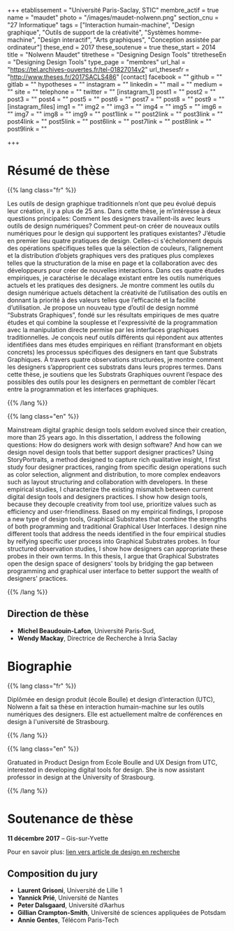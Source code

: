 +++
etablissement = "Université Paris-Saclay, STIC"
membre_actif = true
name = "maudet"
photo = "/images/maudet-nolwenn.png"
section_cnu = "27 Informatique"
tags = ["Interaction humain-machine", "Design graphique", "Outils de support de la créativité", "Systèmes homme-machine", "Design interactif", "Arts graphiques", "Conception assistée par ordinateur"]
these_end = 2017
these_soutenue = true
these_start = 2014
title = "Nolwenn Maudet"
titrethese = "Designing Design Tools"
titretheseEn = "Designing Design Tools"
type_page = "membres"
url_hal = "https://tel.archives-ouvertes.fr/tel-01827014v2"
url_thesesfr = "http://www.theses.fr/2017SACLS486"
[contact]
facebook = ""
github = ""
gitlab = ""
hypotheses = ""
instagram = ""
linkedin = ""
mail = ""
medium = ""
site = ""
telephone = ""
twitter = ""
[instagram_1]
post1 = ""
post2 = ""
post3 = ""
post4 = ""
post5 = ""
post6 = ""
post7 = ""
post8 = ""
post9 = ""
[instagram_files]
img1 = ""
img2 = ""
img3 = ""
img4 = ""
img5 = ""
img6 = ""
img7 = ""
img8 = ""
img9 = ""
post1link = ""
post2link = ""
post3link = ""
post4link = ""
post5link = ""
post6link = ""
post7link = ""
post8link = ""
post9link = ""

+++
<!-- Supprimer les parties non remplies (supprimer les blocks de lang s'il n'y a pas deux langues). Tu es libre d'ajouter ce que tu veux à cette partie -->

# Résumé de thèse

{{% lang class="fr" %}}

Les outils de design graphique traditionnels n’ont que peu évolué depuis leur création, il y a plus de 25 ans. Dans cette thèse, je m’intéresse à deux questions principales: Comment les designers travaillent-ils avec leurs outils de design numériques? Comment peut-on créer de nouveaux outils numériques pour le design qui supportent les pratiques existantes? J’étudie en premier lieu quatre pratiques de design. Celles-ci s'échelonnent depuis des opérations spécifiques telles que la sélection de couleurs, l’alignement et la distribution d’objets graphiques vers des pratiques plus complexes telles que la structuration de la mise en page et la collaboration avec des développeurs pour créer de nouvelles interactions. Dans ces quatre études empiriques, je caractérise le décalage existant entre les outils numériques actuels et les pratiques des designers. Je montre comment les outils du design numérique actuels détachent la créativité de l’utilisation des outils en donnant la priorité à des valeurs telles que l’efficacité et la facilité d’utilisation. Je propose un nouveau type d’outil de design nommé “Substrats Graphiques”, fondé sur les résultats empiriques de mes quatre études et qui combine la souplesse et l'expressivité de la programmation avec la manipulation directe permise par les interfaces graphiques traditionnelles. Je conçois neuf outils différents qui répondent aux attentes identifiées dans mes études empiriques en réifiant (transformant en objets concrets) les processus spécifiques des designers en tant que Substrats Graphiques. À travers quatre observations structurées, je montre comment les designers s’approprient ces substrats dans leurs propres termes. Dans cette thèse, je soutiens que les Substrats Graphiques ouvrent l’espace des possibles des outils pour les designers en permettant de combler l’écart entre la programmation et les interfaces graphiques.

{{% /lang %}}

{{% lang class="en" %}}

Mainstream digital graphic design tools seldom evolved since their creation, more than 25 years ago. In this dissertation, I address the following questions: How do designers work with design software? And how can we design novel design tools that better support designer practices? Using StoryPortraits, a method designed to capture rich qualitative insight, I first study four designer practices, ranging from specific design operations such as color selection, alignment and distribution, to more complex endeavors such as layout structuring and collaboration with developers. In these empirical studies, I characterize the existing mismatch between current digital design tools and designers practices. I show how design tools, because they decouple creativity from tool use, prioritize values such as efficiency and user-friendliness. Based on my empirical findings, I propose a new type of design tools, Graphical Substrates that combine the strengths of both programming and traditional Graphical User Interfaces. I design nine different tools that address the needs identified in the four empirical studies by reifying specific user process into Graphical Substrates probes. In four structured observation studies, I show how designers can appropriate these probes in their own terms. In this thesis, I argue that Graphical Substrates open the design space of designers' tools by bridging the gap between programming and graphical user interface to better support the wealth of designers' practices.

{{% /lang %}}

## Direction de thèse

* **Michel Beaudouin-Lafon**, Université Paris-Sud,
* **Wendy Mackay**, Directrice de Recherche à Inria Saclay

# Biographie

{{% lang class="fr" %}}

Diplômée en design produit (école Boulle) et design d’interaction (UTC), Nolwenn a fait sa thèse en interaction humain-machine sur les outils numériques des designers. Elle est actuellement maître de conférences en design à l'université de Strasbourg.

{{% /lang %}}

{{% lang class="en" %}}

Gratuated in Product Design from Ecole Boulle and UX Design from UTC, interested in developing digital tools for design. She is now assistant professor in design at the University of Strasbourg.

{{% /lang %}}

# Soutenance de thèse

**11 décembre 2017** – Gis-sur-Yvette

Pour en savoir plus: [lien vers article de design en recherche]()

## Composition du jury

* **Laurent Grisoni**, Université de Lille 1
* **Yannick Prié**, Université de Nantes
* **Peter Dalsgaard**, Université d’Aarhus
* **Gillian Crampton-Smith**, Université de sciences appliquées de Potsdam
* **Annie Gentes**, Télécom Paris-Tech